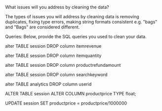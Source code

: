 What issues will you address by cleaning the data?

The types of issues you will address by cleaning data is removing duplicates, fixing type errors, making string formats consistent e.g. "bags" and "Bags" are considered different.



Queries:
Below, provide the SQL queries you used to clean your data.

alter TABLE session
DROP column itemrevenue

alter TABLE session
DROP column itemquantity

alter TABLE session
DROP column productrefundamount

alter TABLE session
DROP column searchkeyword

alter TABLE analytics
DROP column userid

ALTER TABLE session
ALTER COLUMN productprice TYPE float;

UPDATE session
SET productprice = productprice/1000000
